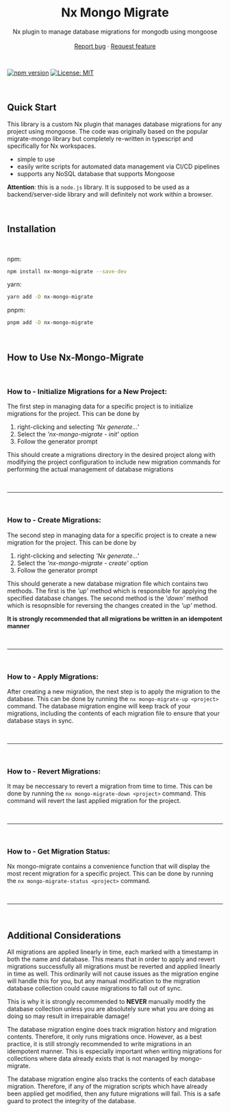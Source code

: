 <h1 align="center">Nx Mongo Migrate</h1>

<p align="center">
  Nx plugin to manage database migrations for mongodb using mongoose
  <br>
  <br>
  <a href="https://github.com/grumpyTofu/nx-mongo-migrate/issues/new?template=bug_report.md">Report bug</a>
  ·
  <a href="https://github.com/grumpyTofu/nx-mongo-migrate/issues/new?template=feature_request.md&labels=feature">Request feature</a>
</p>
<br />

[![npm version](https://badge.fury.io/js/nx-mongo-migrate.svg)](https://badge.fury.io/js/nx-mongo-migrate)
[![License: MIT](https://img.shields.io/badge/License-MIT-yellow.svg)](https://opensource.org/licenses/MIT)

<br />

## Quick Start

This library is a custom Nx plugin that manages database migrations for any project using mongoose. The code was originally based on the popular migrate-mongo library but completely re-written in typescript and specifically for Nx workspaces.

- simple to use
- easily write scripts for automated data management via CI/CD pipelines
- supports any NoSQL database that supports Mongoose

**Attention**: this is a `node.js` library. It is supposed to be used as a backend/server-side library and will definitely not work within a browser.

<br />

## Installation

<br />

npm:
```bash
npm install nx-mongo-migrate --save-dev
```

yarn:
```bash
yarn add -D nx-mongo-migrate
```

pnpm:
```bash
pnpm add -D nx-mongo-migrate
```

<br />

## How to Use Nx-Mongo-Migrate

<br />

### **How to -** Initialize Migrations for a New Project:
The first step in managing data for a specific project is to initialize migrations for the project. This can be done by 
1. right-clicking and selecting *'Nx generate...'*
2. Select the *'nx-mongo-migrate - init'* option
3. Follow the generator prompt

This should create a migrations directory in the desired project along with modifying the project configuration to include new migration commands for performing the actual management of database migrations

<br />

---

<br />

### **How to -** Create Migrations:
The second step in managing data for a specific project is to create a new migration for the project. This can be done by 
1. right-clicking and selecting *'Nx generate...'*
2. Select the *'nx-mongo-migrate - create'* option
3. Follow the generator prompt

This should generate a new database migration file which contains two methods. The first is the *'up'* method which is responsible for applying the specified database changes. The second method is the *'down'* method which is resopnsible for reversing the changes created in the *'up'* method.

**It is strongly recommended that all migrations be written in an idempotent manner**

<br />

---

<br />

### **How to -** Apply Migrations:
After creating a new migration, the next step is to apply the migration to the database. This can be done by running the `nx mongo-migrate-up <project>` command. The database migration engine will keep track of your migrations, including the contents of each migration file to ensure that your database stays in sync.

<br />

---

<br />

### **How to -** Revert Migrations:
It may be neccessary to revert a migration from time to time. This can be done by running the `nx mongo-migrate-down <project>` command. This command will revert the last applied migration for the project.

<br />

---

<br />

### **How to -** Get Migration Status:
Nx mongo-migrate contains a convenience function that will display the most recent migration for a specific project. This can be done by running the `nx mongo-migrate-status <project>` command.

<br />

---

<br />

## Additional Considerations

All migrations are applied linearly in time, each marked with a timestamp in both the name and database. This means that in order to apply and revert migrations successfully all migrations must be reverted and applied linearly in time as well. This ordinarily will not cause issues as the migration engine will handle this for you, but any manual modification to the migration database collection could cause migrations to fall out of sync. 

This is why it is strongly recommended to **NEVER** manually modify the database collection unless you are absolutely sure what you are doing as doing so may result in irrepairable damage!

The database migration engine does track migration history and migration contents. Therefore, it only runs migrations once. However, as a best practice, it is still strongly recommended to write migrations in an idempotent manner. This is especially important when writing migrations for collections where data already exists that is not managed by mongo-migrate.

The database migration engine also tracks the contents of each database migration. Therefore, if any of the migration scripts which have already been applied get modified, then any future migrations will fail. This is a safe guard to protect the integrity of the database.